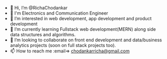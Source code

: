 - 👋 Hi, I’m @RichaChodankar
- 🤩 I'm Electronics and Communication Engineer
- 👀 I’m interested in web development, app development and product development
- 🌱 I’m currently learning Fullstack web development(MERN) along side data structures and algorithms.
- 💞️ I’m looking to collaborate on front end development and data/business analytics projects (soon on full stack projects too).
- 📫 How to reach me :email=> chodankarricha@gmail.com 

<!---
RichaChodankar/RichaChodankar is a ✨ special ✨ repository because its `README.md` (this file) appears on your GitHub profile.
You can click the Preview link to take a look at your changes.
--->
